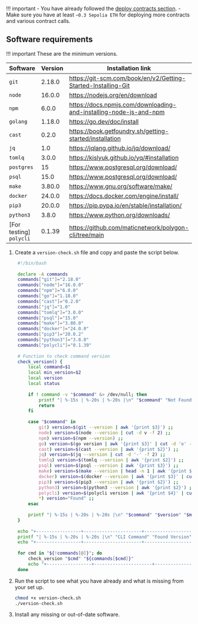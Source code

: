 !!! important
    - You have already followed the [deploy contracts section](../contracts/prerequisites.md).
    - Make sure you have at least `~0.3 Sepolia ETH` for deploying more contracts and various contract calls.

## Software requirements

!!! important
    These are the minimum versions.

| Software | Version | Installation link |
| --- | --- | --- |
| `git` | 2.18.0 | https://git-scm.com/book/en/v2/Getting-Started-Installing-Git |
| `node` | 16.0.0 | https://nodejs.org/en/download |
| `npm` | 6.0.0 | https://docs.npmjs.com/downloading-and-installing-node-js-and-npm |
| `golang` | 1.18.0 | https://go.dev/doc/install |
| `cast` | 0.2.0 | https://book.getfoundry.sh/getting-started/installation |
| `jq` | 1.0 | https://jqlang.github.io/jq/download/ |
| `tomlq` | 3.0.0 | https://kislyuk.github.io/yq/#installation |
| `postgres` | 15 | https://www.postgresql.org/download/ |
| `psql` | 15.0 | https://www.postgresql.org/download/ |
| `make` | 3.80.0 | https://www.gnu.org/software/make/ |
| `docker` | 24.0.0 | https://docs.docker.com/engine/install/ |
| `pip3` | 20.0.0 | https://pip.pypa.io/en/stable/installation/ |
| `python3` | 3.8.0 | https://www.python.org/downloads/ |
| [For testing] `polycli` | 0.1.39 | https://github.com/maticnetwork/polygon-cli/tree/main |

1. Create a `version-check.sh` file and copy and paste the script below. 

   ```bash
    #!/bin/bash
    
    declare -A commands
    commands["git"]="2.18.0"
    commands["node"]="16.0.0"
    commands["npm"]="6.0.0"
    commands["go"]="1.18.0"
    commands["cast"]="0.2.0"
    commands["jq"]="1.0"
    commands["tomlq"]="3.0.0"
    commands["psql"]="15.0"
    commands["make"]="3.80.0"
    commands["docker"]="24.0.0"
    commands["pip3"]="20.0.2"
    commands["python3"]="3.8.0"
    commands["polycli"]="0.1.39"
    
    # Function to check command version
    check_version() {
        local command=$1
        local min_version=$2
        local version
        local status
    
        if ! command -v "$command" &> /dev/null; then
            printf "| %-15s | %-20s | %-20s |\n" "$command" "Not Found" "$min_version"
            return
        fi
    
        case "$command" in
            git) version=$(git --version | awk '{print $3}') ;;
            node) version=$(node --version | cut -d v -f 2) ;;
            npm) version=$(npm --version) ;;
            go) version=$(go version | awk '{print $3}' | cut -d 'o' -f 2) ;;
            cast) version=$(cast --version | awk '{print $2}') ;;
            jq) version=$(jq --version | cut -d '-' -f 2) ;;
            tomlq) version=$(tomlq --version | awk '{print $2}') ;;
            psql) version=$(psql --version | awk '{print $3}') ;;
            make) version=$(make --version | head -n 1 | awk '{print $3}') ;;
            docker) version=$(docker --version | awk '{print $3}' | cut -d ',' -f 1) ;;
            pip3) version=$(pip3 --version | awk '{print $2}') ;;
            python3) version=$(python3 --version | awk '{print $2}') ;;
            polycli) version=$(polycli version | awk '{print $4}' | cut -d '-' -f 1 | sed 's/v//') ;;
            *) version="Found" ;;
        esac
    
        printf "| %-15s | %-20s | %-20s |\n" "$command" "$version" "$min_version"
    }
    
    echo "+-----------------+----------------------+----------------------+"
    printf "| %-15s | %-20s | %-20s |\n" "CLI Command" "Found Version" "Minimum Version"
    echo "+-----------------+----------------------+----------------------+"
    
    for cmd in "${!commands[@]}"; do
        check_version "$cmd" "${commands[$cmd]}"
        echo "+-----------------+----------------------+----------------------+"
    done
    ```
    
2. Run the script to see what you have already and what is missing from your set up.
    
    ```bash
    chmod +x version-check.sh
    ./version-check.sh
    ```

3. Install any missing or out-of-date software.